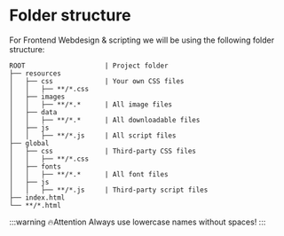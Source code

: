 # Folder structure

For Frontend Webdesign & scripting we will be using the following folder structure:

```
ROOT                    | Project folder
├── resources
│   ├── css             | Your own CSS files 
│   │   ├── **/*.css
│   ├── images
│   │   ├── **/*.*      | All image files
│   ├── data
│   │   ├── **/*.*      | All downloadable files
│   ├── js
│   │   ├── **/*.js     | All script files
├── global
│   ├── css             | Third-party CSS files 
│   │   ├── **/*.css
│   ├── fonts
│   │   ├── **/*.*      | All font files
│   ├── js
│   │   ├── **/*.js     | Third-party script files
├── index.html
└── **/*.html
```

:::warning 🔥Attention
Always use lowercase names without spaces!
:::

